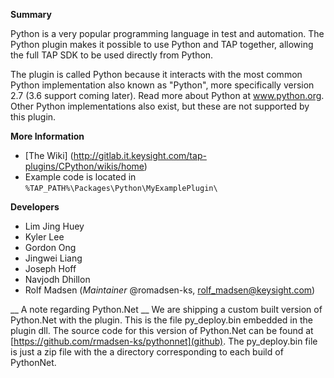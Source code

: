 __Summary__

Python is a very popular programming language in test and automation. The Python plugin makes it possible to use Python and TAP together, allowing the full TAP SDK to be used directly from Python.

The plugin is called Python because it interacts with the most common Python implementation also known as "Python", more specifically version 2.7 (3.6 support coming later). Read more about Python at www.python.org. Other Python implementations also exist, but these are not supported by this plugin.

__More Information__
- [The Wiki] (http://gitlab.it.keysight.com/tap-plugins/CPython/wikis/home)
- Example code is located in ```%TAP_PATH%\Packages\Python\MyExamplePlugin\```

__Developers__
- Lim Jing Huey
- Kyler Lee
- Gordon Ong
- Jingwei Liang
- Joseph Hoff 
- Navjodh Dhillon
- Rolf Madsen (*Maintainer* @romadsen-ks, rolf_madsen@keysight.com)

__ A note regarding Python.Net __
We are shipping a custom built version of Python.Net with the plugin. This is the file py_deploy.bin embedded in the plugin dll. The source code for this version of Python.Net can be found at [https://github.com/rmadsen-ks/pythonnet](github).
The py_deploy.bin file is just a zip file with the a directory corresponding to each build of PythonNet.
